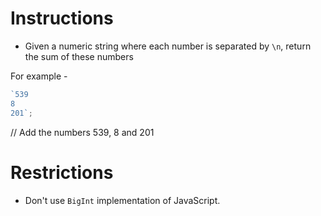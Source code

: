 # Instructions

- Given a numeric string where each number is separated by `\n`, return the sum of these numbers

For example -

```js
`539
8
201`;
```

// Add the numbers 539, 8 and 201

# Restrictions

- Don't use `BigInt` implementation of JavaScript.
